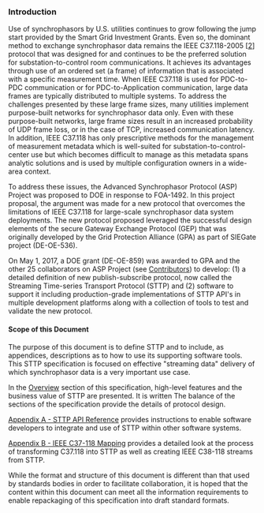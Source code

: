 ### Introduction

Use of synchrophasors by U.S. utilities continues to grow following the jump start provided by the Smart Grid Investment Grants.   Even so, the dominant method to exchange synchrophasor data remains the IEEE C37.118-2005 [[2](#ref2)] protocol that was designed for and continues to be the preferred solution for substation-to-control room communications.  It achieves its advantages through use of an ordered set (a frame) of information that is associated with a specific measurement time.  When IEEE C37.118 is used for PDC-to-PDC communication or for PDC-to-Application communication, large data frames are typically distributed to multiple systems.  To address the challenges presented by these large frame sizes, many utilities implement purpose-built networks for synchrophasor data only.  Even with these purpose-built networks, large frame sizes result in an increased probability of UDP frame loss, or in the case of TCP, increased communication latency.  In addition, IEEE C37.118 has only prescriptive methods for the management of measurement metadata which is well-suited for substation-to-control-center use but which becomes difficult to manage as this metadata spans analytic solutions and is used by multiple configuration owners in a wide-area context.

To address these issues, the Advanced Synchrophasor Protocol (ASP) Project was proposed to DOE in response to FOA-1492. In this project proposal, the argument was made for a new protocol that overcomes the limitations of IEEE C37.118 for large-scale synchrophasor data system deployments.  The new protocol proposed leveraged the successful design elements of the secure Gateway Exchange Protocol (GEP) that was originally developed by the Grid Protection Alliance (GPA) as part of SIEGate project (DE-OE-536).   

 On May 1, 2017, a DOE grant (DE-OE-859) was awarded to GPA and the other 25 collaborators on ASP Project (see [Contributors](Contributors.md)) to develop: (1) a detailed definition of new publish-subscribe protocol, now called the Streaming Time-series Transport Protocol (STTP) and (2) software to support it including  production-grade implementations of STTP API's in multiple development platforms along with a collection of tools to test and validate the new protocol.  

#### Scope of this Document

The purpose of this document is to define STTP and to include, as appendices, descriptions as to how to use its supporting software tools.  This STTP specification is focused on effective "streaming data" delivery of which synchrophasor data is a very important use case.

In the [Overview](Overview.md) section of this specification, high-level features and the business value of STTP are presented.  It is written   The balance of the sections of the specification provide the details of protocol design.

[Appendix A - STTP API Reference](APIReference.md) provides instructions to enable software developers to integrate and use of STTP within other software systems.

[Appendix B - IEEE C37-118 Mapping](IEEE_C37.118Mapping.md) provides a detailed look at the process of transforming C37.118 into STTP as well as creating IEEE C38-118 streams from STTP.

While the format and structure of this document is different than that used by standards bodies in order to facilitate collaboration, it is hoped that the content within this document can meet all the information requirements to enable repackaging of this specification into draft standard formats.
